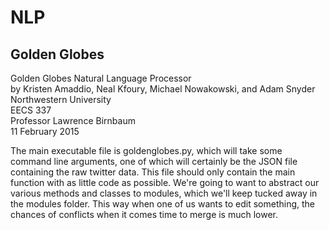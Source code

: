 # NLP
## Golden Globes
Golden Globes Natural Language Processor  
by Kristen Amaddio, Neal Kfoury, Michael Nowakowski, and Adam Snyder  
Northwestern University  
EECS 337  
Professor Lawrence Birnbaum  
11 February 2015

The main executable file is goldenglobes.py, which will take some command line arguments, one of which will certainly be
the JSON file containing the raw twitter data. This file should only contain the main function with as little code as
possible. We're going to want to abstract our various methods and classes to modules, which we'll keep tucked away in
the modules folder. This way when one of us wants to edit something, the chances of conflicts when it comes time to
merge is much lower.
